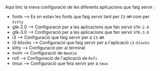 Aqui tinc la meva configuració de les diferents aplicacions que faig servir :
- fonts --> Es on estan les fonts que faig servir tant per `I3-WM` com per `kitty`
- gtk-2.0 --> Configuració per a les aplicacions que fan servir `GTK-2.0`
- gtk-3.0 --> Configuració per a les aplicacions que fan servir `GTK-3.0`
- i3 --> Configuració que faig servir per a `I3-WM`
- i3-blocks --> Configuració que faig servir per a l'aplicació `i3-blocks`
- kitty --> Configuració per al terminal
- nvim --> Configuració de `NeoVim`
- rofi --> Configuració de l'aplicació de `Rofi`
- tmux --> Configuració que feia servir per a `tmux` 

